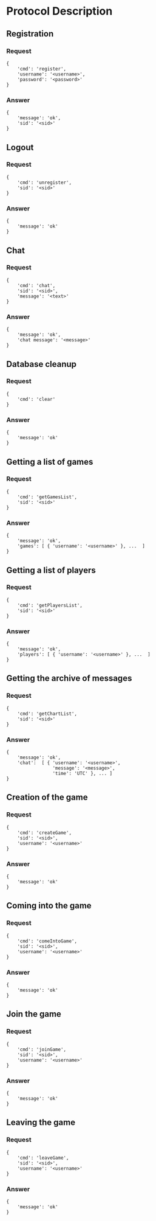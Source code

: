 Protocol Description
====================
## Registration ##

### Request ######
<pre><code>{
    'cmd': 'register',
    'username': '&lt;username&gt;',
    'password': '&lt;password&gt;'
}</code></pre>
### Answer ######
<pre><code>{
    'message': 'ok',
    'sid': '&lt;sid&gt;'
}</code></pre>

## Logout ##

### Request ######
<pre><code>{
    'cmd': 'unregister',
    'sid': '&lt;sid&gt;'
}</code></pre>
### Answer ######
<pre><code>{
    'message': 'ok'
}</code></pre>

## Chat ##
### Request ######
<pre><code>{
    'cmd': 'chat',
    'sid': '&lt;sid&gt;',
    'message': '&lt;text&gt;'
}</code></pre>
### Answer ######
<pre><code>{
    'message': 'ok',
    'chat message': '&lt;message&gt;'
}</code></pre>

## Database cleanup ##
### Request ######
<pre><code>{
    'cmd': 'clear'
}</code></pre>
### Answer ######
<pre><code>{
    'message': 'ok'
}</code></pre>

## Getting a list of games ##

### Request ######
<pre><code>{
    'cmd': 'getGamesList',
    'sid': '&lt;sid&gt;'
}</code></pre>
### Answer ######
<pre><code>{
    'message': 'ok',
    'games': [ { 'username': '&lt;username&gt;' }, ...  ]
}</code></pre>

## Getting a list of players ##

### Request ######
<pre><code>{
    'cmd': 'getPlayersList',
    'sid': '&lt;sid&gt;'
}</code></pre>
### Answer ######
<pre><code>{
    'message': 'ok',
    'players': [ { 'username': '&lt;username&gt;' }, ...  ]
}</code></pre>

## Getting the archive of messages ##

### Request ######
<pre><code>{
    'cmd': 'getChartList',
    'sid': '&lt;sid&gt;'
}</code></pre>
### Answer ######
<pre><code>{
    'message': 'ok',
    'chat':  [ { 'username': '&lt;username&gt;',
                 'message': '&lt;message&gt;',
                 'time': 'UTC' }, ... ]
}</code></pre>

## Creation of the game ##

### Request ######
<pre><code>{
    'cmd': 'createGame',
    'sid': '&lt;sid&gt;',
    'username': '&lt;username&gt;'
}</code></pre>
### Answer ######
<pre><code>{
    'message': 'ok'
}</code></pre>

## Coming into the game ##

### Request ######
<pre><code>{
    'cmd': 'comeIntoGame',
    'sid': '&lt;sid&gt;',
    'username': '&lt;username&gt;'
}</code></pre>
### Answer ######
<pre><code>{
    'message': 'ok'
}</code></pre>

## Join the game ##

### Request ######
<pre><code>{
    'cmd': 'joinGame',
    'sid': '&lt;sid&gt;',
    'username': '&lt;username&gt;'
}</code></pre>
### Answer ######
<pre><code>{
    'message': 'ok'
}</code></pre>

## Leaving the game ##

### Request ######
<pre><code>{
    'cmd': 'leaveGame',
    'sid': '&lt;sid&gt;',
    'username': '&lt;username&gt;'
}</code></pre>
### Answer ######
<pre><code>{
    'message': 'ok'
}</code></pre>